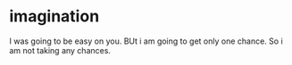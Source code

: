 # imagination
I was going to be easy on you. BUt i am going to get only one chance. So i am not taking any chances. 
